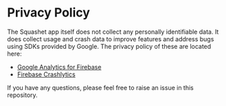 # Privacy Policy
The Squashet app itself does not collect any personally identifiable data. It does collect usage and crash data to improve features and address bugs using SDKs provided by Google. The privacy policy of these are located here:
- [Google Analytics for Firebase](https://www.google.com/analytics/terms/)
- [Firebase Crashlytics](https://firebase.google.com/support/privacy/)

If you have any questions, please feel free to raise an issue in this repository.
